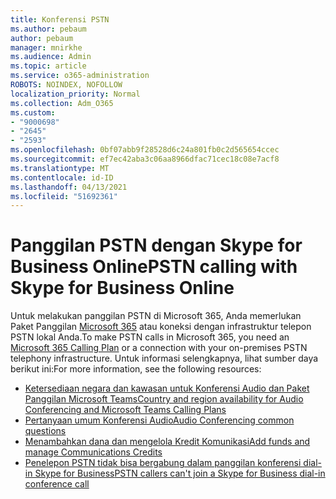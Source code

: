 ```yaml
---
title: Konferensi PSTN
ms.author: pebaum
author: pebaum
manager: mnirkhe
ms.audience: Admin
ms.topic: article
ms.service: o365-administration
ROBOTS: NOINDEX, NOFOLLOW
localization_priority: Normal
ms.collection: Adm_O365
ms.custom:
- "9000698"
- "2645"
- "2593"
ms.openlocfilehash: 0bf07abb9f28528d6c24a801fb0c2d565654ccec
ms.sourcegitcommit: ef7ec42aba3c06aa8966dfac71cec18c08e7acf8
ms.translationtype: MT
ms.contentlocale: id-ID
ms.lasthandoff: 04/13/2021
ms.locfileid: "51692361"
---
```

# <a name="pstn-calling-with-skype-for-business-online"></a><span data-ttu-id="84085-102">Panggilan PSTN dengan Skype for Business Online</span><span class="sxs-lookup"><span data-stu-id="84085-102">PSTN calling with Skype for Business Online</span></span>

<span data-ttu-id="84085-103">Untuk melakukan panggilan PSTN di Microsoft 365, Anda memerlukan Paket Panggilan [Microsoft 365](https://docs.microsoft.com/microsoftteams/what-is-phone-system-in-office-365#more-about-calling-plans) atau koneksi dengan infrastruktur telepon PSTN lokal Anda.</span><span class="sxs-lookup"><span data-stu-id="84085-103">To make PSTN calls in Microsoft 365, you need an [Microsoft 365 Calling Plan](https://docs.microsoft.com/microsoftteams/what-is-phone-system-in-office-365#more-about-calling-plans) or a connection with your on-premises PSTN telephony infrastructure.</span></span> <span data-ttu-id="84085-104">Untuk informasi selengkapnya, lihat sumber daya berikut ini:</span><span class="sxs-lookup"><span data-stu-id="84085-104">For more information, see the following resources:</span></span> 

- [<span data-ttu-id="84085-105">Ketersediaan negara dan kawasan untuk Konferensi Audio dan Paket Panggilan Microsoft Teams</span><span class="sxs-lookup"><span data-stu-id="84085-105">Country and region availability for Audio Conferencing and Microsoft Teams Calling Plans</span></span>](https://docs.microsoft.com/microsoftteams/country-and-region-availability-for-audio-conferencing-and-calling-plans/country-and-region-availability-for-audio-conferencing-and-calling-plans) 
- [<span data-ttu-id="84085-106">Pertanyaan umum Konferensi Audio</span><span class="sxs-lookup"><span data-stu-id="84085-106">Audio Conferencing common questions</span></span>](https://docs.microsoft.com/microsoftteams/audio-conferencing-common-questions)
- [<span data-ttu-id="84085-107">Menambahkan dana dan mengelola Kredit Komunikasi</span><span class="sxs-lookup"><span data-stu-id="84085-107">Add funds and manage Communications Credits</span></span>](https://docs.microsoft.com/microsoftteams/add-funds-and-manage-communications-credits)
- [<span data-ttu-id="84085-108">Penelepon PSTN tidak bisa bergabung dalam panggilan konferensi dial-in Skype for Business</span><span class="sxs-lookup"><span data-stu-id="84085-108">PSTN callers can't join a Skype for Business dial-in conference call</span></span>](https://docs.microsoft.com/SkypeForBusiness/troubleshoot/online-conferencing/pstn-callers-cant-join-dial-in-call)